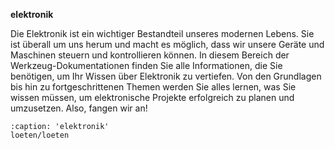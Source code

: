 **elektronik**

Die Elektronik ist ein wichtiger Bestandteil unseres modernen Lebens. Sie ist überall um uns herum und macht es möglich, dass wir unsere Geräte und Maschinen steuern und kontrollieren können. In diesem Bereich der Werkzeug-Dokumentationen finden Sie alle Informationen, die Sie benötigen, um Ihr Wissen über Elektronik zu vertiefen. Von den Grundlagen bis hin zu fortgeschrittenen Themen werden Sie alles lernen, was Sie wissen müssen, um elektronische Projekte erfolgreich zu planen und umzusetzen. Also, fangen wir an!

```{toctree}
:caption: 'elektronik'
loeten/loeten
```
